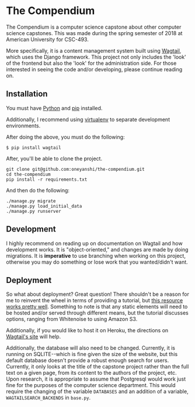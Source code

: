 The Compendium 
============================== 
The Compendium is a computer science capstone about other computer science capstones. This was made during the spring semester of 2018 at American University for CSC-493. 

More specifically, it is a content management system built using [Wagtail](https://wagtail.io/), which uses the Django framework. This project not only includes the 'look' of the frontend but also the 'look' for the administration side. For those interested in seeing the code and/or developing, please continue reading on. 

## Installation

You must have [Python](https://www.python.org/downloads/) and [pip](https://pip.pypa.io/en/latest/installing.html) installed. 

Additionally, I recommend using [virtualenv](https://virtualenv.pypa.io/en/latest/installation.html) to separate development environments.   

After doing the above, you must do the following: 

```$ pip install wagtail ``` 

After, you'll be able to clone the project. 

    git clone git@github.com:oneyanshi/the-compendium.git
    cd the-compendium
    pip install -r requirements.txt 

And then do the following: 

    ./manage.py migrate 
    ./manage.py load_initial_data 
    ./manage.py runserver 

## Development  

I highly recommend on reading up on documentation on Wagtail and how development works. It is "object-oriented," and changes are made by doing migrations. It is **imperative** to use branching when working on this project, otherwise you may do something or lose work that you wanted/didn't want. 

## Deployment 

So what about deployment? Great question! There shouldn't be a reason for me to reinvent the wheel in terms of providing a tutorial, but [this resource works pretty well](https://vix.digital/insights/deploying-wagtail-production/). Something to note is that any static elements will need to be hosted and/or served through different means, but the tutorial discusses options, ranging from Whitenoise to using Amazon S3. 

Additionally, if you would like to host it on Heroku, the directions on [Wagtail's site](https://wagtail.io/blog/wagtail-heroku-2017/) will help. 

Additionally, the database will also need to be changed. Currently, it is running on SQLITE--which is fine given the size of the website, but this default database doesn't provide a robust enough search for users. Currently, it only looks at the title of the capstone project rather than the full text on a given page, from its content to the authors of the project, etc. Upon research, it is appropriate to assume that Postgresql would work just fine for the purposes of the computer science department. This would require the changing of the variable ```DATABASES``` and an addition of a variable, ```WAGTAILSEARCH_BACKENDS``` in ```base.py```.  